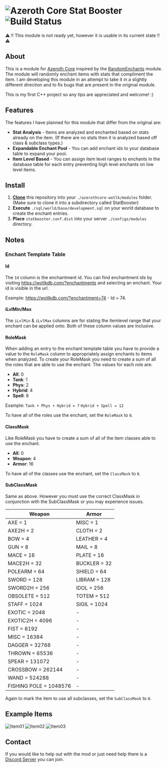 # ![Azeroth Core](https://i.imgur.com/fQwb8m3.png) Stat Booster ![Build Status](https://github.com/anchydev/statbooster/actions/workflows/core-build.yml/badge.svg)
⚠️ !! This module is not ready yet, however it is usable in its current state !! ⚠️
## About
This is a module for [Azeroth Core](https://github.com/azerothcore/azerothcore-wotlk) inspired by the [RandomEnchants](https://github.com/azerothcore/mod-random-enchants) module. 
The module will randomly enchant items with stats that compliment the item.
I am developing this module in an attempt to take it in a slightly different direction and to fix bugs that are present in the original module.

This is my first C++ project so any tips are appreciated and welcome! :)

## Features
The features I have planned for this module that differ from the original are:
- **Stat Analysis** - Items are analyzed and enchanted based on stats already on the item. (If there are no stats then it is analyzed based off class & subclass types.)
- **Expandable Enchant Pool** - You can add enchant ids to your database table to expand your pool.
- **Item Level Based** - You can assign item level ranges to enchants in the database table for each entry preventing high level enchants on low level items.

## Install
1. **[Clone](https://git-scm.com/docs/git-clone)** this repository into your `./azerothcore-wotlk/modules` folder. (Make sure to clone it into a subdirectory called StatBooster)
2. **Execute** `./sql/world/base/development.sql` on your world database to create the enchant entries.
3. **Place** `statbooster.conf.dist` into your server `./configs/modules` directory.

## Notes
### Enchant Template Table
#### Id
The `Id` column is the enchantment id. You can find enchantment ids by visiting https://wotlkdb.com/?enchantments and selecting an enchant. Your id is visible in the url.

Example: https://wotlkdb.com/?enchantment=74 - Id = 74.
#### iLvlMin/Max
The `iLvlMin` & `iLvlMax` columns are for stating the itemlevel range that your enchant can be applied onto. Both of these column values are inclusive.

#### RoleMask
When adding an entry to the enchant template table you have to provide a value to the `RoleMask` column to appropriately assign enchants to items when analyzed.
To create your RoleMask you need to create a sum of all the roles that are able to use the enchant.
The values for each role are:

- **All**: 0
- **Tank**: 1
- **Phys**: 2
- **Hybrid**: 4
- **Spell**: 8

Example: `Tank + Phys + Hybrid = 7` `Hybrid + Spell = 12`

To have all of the roles use the enchant, set the `RoleMask` to `0`.

#### ClassMask
Like RoleMask you have to create a sum of all of the item classes able to use the enchant.

- **All**: 0
- **Weapon**: 4
- **Armor**: 16

To have all of the classes use the enchant, set the `ClassMask` to `0`.

#### SubClassMask
Same as above. However you must use the correct ClassMask in conjunction with the SubClassMask or you may experience issues.



| Weapon  | Armor |
| ------------ | ------------|
| AXE = 1 | MISC = 1 |
| AXE2H = 2 | CLOTH = 2 |
| BOW = 4 | LEATHER = 4 |
| GUN = 8 | MAIL = 8 |
| MACE = 16 | PLATE = 16 |
| MACE2H = 32 | BUCKLER = 32 |
| POLEARM = 64 | SHIELD = 64 |
| SWORD = 128 | LIBRAM = 128 |
| SWORD2H = 256 | IDOL = 256 |
| OBSOLETE = 512 | TOTEM = 512 |
| STAFF = 1024 | SIGIL = 1024 |
| EXOTIC = 2048 | - |
| EXOTIC2H = 4096 | - |
| FIST = 8192 | - |
| MISC = 16384 | - |
| DAGGER = 32768 | - |
| THROWN = 65536 | - |
| SPEAR = 131072 | - |
| CROSSBOW = 262144 | - |
| WAND = 524288 | - |
| FISHING POLE = 1048576 | - |

Again to mark the item to use all subclasses, set the `SubClassMask` to `0`.

## Example Items
![Item01](https://i.imgur.com/MYgpZKK.png)
![Item02](https://i.imgur.com/qCgx7XS.png)
![Item03](https://i.imgur.com/nnh3YA1.png)

## Contact
If you would like to help out with the mod or just need help there is a [Discord Server](https://discord.gg/xdVPGcpJ8C) you can join.
